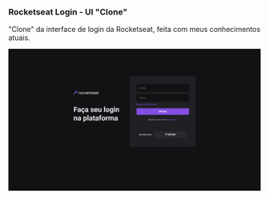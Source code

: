### Rocketseat Login - UI "Clone"

"Clone" da interface de login da Rocketseat, feita com meus conhecimentos atuais.

<img src="/imagem/meuClone.png">

